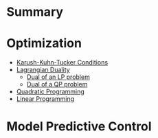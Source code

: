 # Summary

# Optimization
- [Karush-Kuhn-Tucker Conditions](KKT.md)
- [Lagrangian Duality](Duality.md)
  - [Dual of an LP problem]()
  - [Dual of a QP problem]()
- [Quadratic Programming]()
- [Linear Programming]()

# Model Predictive Control
